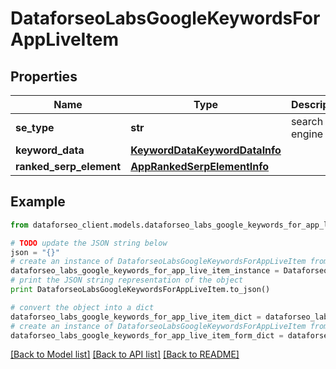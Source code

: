 # DataforseoLabsGoogleKeywordsForAppLiveItem


## Properties

Name | Type | Description | Notes
------------ | ------------- | ------------- | -------------
**se_type** | **str** | search engine type | [optional] 
**keyword_data** | [**KeywordDataKeywordDataInfo**](KeywordDataKeywordDataInfo.md) |  | [optional] 
**ranked_serp_element** | [**AppRankedSerpElementInfo**](AppRankedSerpElementInfo.md) |  | [optional] 

## Example

```python
from dataforseo_client.models.dataforseo_labs_google_keywords_for_app_live_item import DataforseoLabsGoogleKeywordsForAppLiveItem

# TODO update the JSON string below
json = "{}"
# create an instance of DataforseoLabsGoogleKeywordsForAppLiveItem from a JSON string
dataforseo_labs_google_keywords_for_app_live_item_instance = DataforseoLabsGoogleKeywordsForAppLiveItem.from_json(json)
# print the JSON string representation of the object
print DataforseoLabsGoogleKeywordsForAppLiveItem.to_json()

# convert the object into a dict
dataforseo_labs_google_keywords_for_app_live_item_dict = dataforseo_labs_google_keywords_for_app_live_item_instance.to_dict()
# create an instance of DataforseoLabsGoogleKeywordsForAppLiveItem from a dict
dataforseo_labs_google_keywords_for_app_live_item_form_dict = dataforseo_labs_google_keywords_for_app_live_item.from_dict(dataforseo_labs_google_keywords_for_app_live_item_dict)
```
[[Back to Model list]](../README.md#documentation-for-models) [[Back to API list]](../README.md#documentation-for-api-endpoints) [[Back to README]](../README.md)


